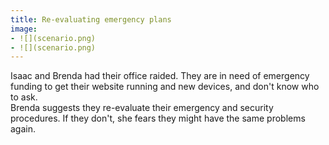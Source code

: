 ```yaml
---
title: Re-evaluating emergency plans
image:
- ![](scenario.png)
- ![](scenario.png)
---
```

Isaac and Brenda had their office raided. They are in need of emergency funding to get their website running and new devices, and don't know who to ask.
<br>
Brenda suggests they re-evaluate their emergency and security procedures. If they don't, she fears they might have the same problems again.
